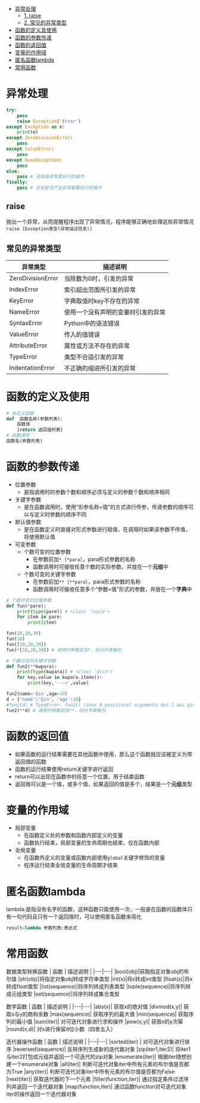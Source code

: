 <!-- TOC -->

- [异常处理](#%E5%BC%82%E5%B8%B8%E5%A4%84%E7%90%86)
    - [1. raise](#1-raise)
    - [2. 常见的异常类型](#2-%E5%B8%B8%E8%A7%81%E7%9A%84%E5%BC%82%E5%B8%B8%E7%B1%BB%E5%9E%8B)
- [函数的定义及使用](#%E5%87%BD%E6%95%B0%E7%9A%84%E5%AE%9A%E4%B9%89%E5%8F%8A%E4%BD%BF%E7%94%A8)
- [函数的参数传递](#%E5%87%BD%E6%95%B0%E7%9A%84%E5%8F%82%E6%95%B0%E4%BC%A0%E9%80%92)
- [函数的返回值](#%E5%87%BD%E6%95%B0%E7%9A%84%E8%BF%94%E5%9B%9E%E5%80%BC)
- [变量的作用域](#%E5%8F%98%E9%87%8F%E7%9A%84%E4%BD%9C%E7%94%A8%E5%9F%9F)
- [匿名函数lambda](#%E5%8C%BF%E5%90%8D%E5%87%BD%E6%95%B0lambda)
- [常用函数](#%E5%B8%B8%E7%94%A8%E5%87%BD%E6%95%B0)

<!-- /TOC -->
# 异常处理

```python
try:
    pass
    raise Exception('Error')
except Exception as e:
    print(e)
except ZeroDivisionError:
    pass
except ValueError:
    pass
except BaseException:
    pass
else:
    pass # 没有抛异常要执行的操作
finally:
    pass # 无论是否产生异常都要执行的操作
```
## raise
抛出一个异常，从而提醒程序出现了异常情况，程序能够正确地处理这些异常情况
`raise [Exception类型(异常描述信息)]`
## 常见的异常类型
| 异常类型 | 描述说明 |
|---|---|
| ZeroDivisionError | 当除数为0时，引发的异常
| IndexError | 索引超出范围所引发的异常
| KeyError | 字典取值时key不存在的异常
| NameError | 使用一个没有声明的变量时引发的异常
| SyntaxError | Python中的语法错误
| ValueError | 传入的值错误
| AttributeError | 属性或方法不存在的异常
| TypeError | 类型不合适引发的异常
| IndentationError | 不正确的缩进所引发的异常


# 函数的定义及使用


```python
# 自定义函数
def  函数名称(参数列表):
    函数体
    [return 返回值列表]
# 函数调用
函数名(参数列表)
```
# 函数的参数传递
* 位置参数
    * 是指调用时的参数个数和顺序必须与定义的参数个数和顺序相同
* 关键字参数
    * 是在函数调用时，使用“形参名称=值”的方式进行传参，传递参数的顺序可以与定义时参数的顺序不同
* 默认值参数
    * 是在函数定义时直接对形式参数进行赋值，在调用时如果该参数不传值，将使用默认值
* 可变参数
    * 个数可变的位置参数
        * 在参数前加`*`（`*para`），para形式参数的名称
        * 函数调用时可接收任意个数的实际参数，并放在一个**元组**中
    * 个数可变的关键字参数
        * 在参数前加`**`（`**para`），para形式参数的名称
        * 函数调用时可接收任意多个“参数=值”形式的参数，并放在一个**字典**中
```python
# 个数可变的位置参数
def fun(*pare):
    print(type(pare)) # <class 'tuple'>
    for item in pare:
        print(item)

fun(10,20,30)
fun(10)
fun([10,20,30])
fun(*[10,20,30]) # 调用时参数前加*，将对列表解包

# 个数可变的关键字参数
def fun2(**kwpara):
    print(type(kwpara)) # <class 'dict'>
    for key,value in kwpara.items():
        print(key,'--->',value)

fun2(name='Qin',age=18)
d = {'name':'Qin', 'age':18}
#fun2(d) # TypeError: fun2() takes 0 positional arguments but 1 wai given
fun2(**d) # 调用时参数前加**，将对字典解包
```
# 函数的返回值
* 如果函数的运行结果需要在其他函数中使用，那么这个函数就应该被定义为带返回值的函数
* 函数的运行结果使用return关键字进行返回
* return可以出现在函数中的任意一个位置，用于结束函数
* 返回值可以是一个值，或多个值，如果返回的值是多个，结果是一个**元组**类型

# 变量的作用域
* 局部变量
    * 在函数定义处的参数和函数内部定义的变量
    * 函数执行结束，局部变量的生命周期也结束，仅在函数内部
* 全局变量
    * 在函数外定义的变量或函数内部使用`global`关键字修饰的变量
    * 程序运行结束全局变量的生命周期才结束
# 匿名函数lambda
lambda:是指没有名字的函数，这种函数只能使用一次，一般是在函数的函数体只有一句代码且只有一个返回值时，可以使用匿名函数来简化
```python
result=lambda 参数列表:表达式
```
# 常用函数
数据类型转换函数
| 函数 | 描述说明 |
|---|---|
|bool(obj)|获取指定对象obj的布尔值
|str(obj)|将指定对象obj转成字符串类型
|int(x)|将x转成int类型
|float(x)|将x转成float类型
|list(sequence)|将序列转成列表类型
|tuple(sequence)|将序列转成元组类型
|set(sequence)|将序列转成集合类型

数学函数
| 函数 | 描述说明 |
|---|---|
|abs(x)| 获取x的绝对值
|divmod(x,y)| 获取x与y的商和余数
|max(sequence)| 获取序列的最大值
|min(sequence)| 获取序列的最小值
|sum(iter)| 对可迭代对象进行求和操作
|pow(x,y)| 获取x的y次幂
|round(x,d)| 对x进行保留d位小数（四舍五入）

迭代器操作函数
| 函数 | 描述说明 |
|---|---|
|sorted(iter) | 对可迭代对象进行排序
|reversed(sequence)| 反转序列生成新的迭代器对象
|zip(iter1,iter2)| 将iter1与iter2打包成元组并返回一个可迭代的zip对象
|enumerate(iter)| 根据iter随想创建一个enumerate对象
|all(iter)| 判断可迭代对象iter中所有元素的布尔值是否都为True
|any(iter)| 判断可迭代对象iter中所有元素的布尔值是否都为False
|next(iter)| 获取迭代器的下一个元素
|filter(function,iter)| 通过指定条件过滤序列并返回一个迭代器对象
|map(function,iter)| 通过函数function对可迭代对象iter的操作返回一个迭代器对象